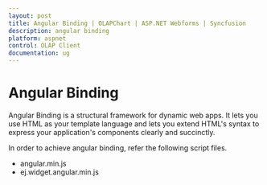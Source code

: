 ```yaml
---
layout: post
title: Angular Binding | OLAPChart | ASP.NET Webforms | Syncfusion
description: angular binding
platform: aspnet
control: OLAP Client
documentation: ug
---
```


# Angular Binding

Angular Binding is a structural framework for dynamic web apps. It lets you use HTML as your template language and lets you extend HTML's syntax to express your application's components clearly and succinctly.

In order to achieve angular binding, refer the following script files.

* angular.min.js
* ej.widget.angular.min.js
